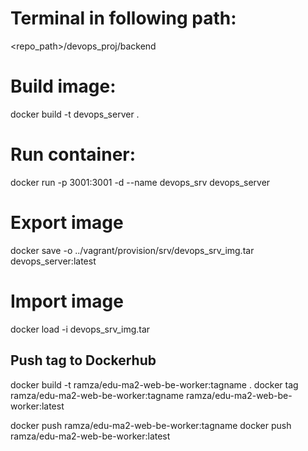 # Terminal in following path:

<repo_path>/devops_proj/backend

# Build image:

docker build -t devops_server .

# Run container:

docker run -p 3001:3001 -d --name devops_srv devops_server

# Export image

docker save -o ../vagrant/provision/srv/devops_srv_img.tar devops_server:latest

# Import image

docker load -i devops_srv_img.tar

## Push tag to Dockerhub

docker build -t ramza/edu-ma2-web-be-worker:tagname .
docker tag ramza/edu-ma2-web-be-worker:tagname ramza/edu-ma2-web-be-worker:latest

docker push ramza/edu-ma2-web-be-worker:tagname
docker push ramza/edu-ma2-web-be-worker:latest
